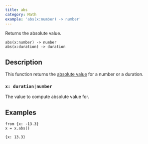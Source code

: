 ```yaml
---
title: abs
category: Math
example: 'abs(x:number) -> number'
---
```



Returns the absolute value.

```tql
abs(x:number) -> number
abs(x:duration) -> duration
```

## Description

This function returns the [absolute
value](https://en.wikipedia.org/wiki/Absolute_value) for a number or a duration.

### `x: duration|number`

The value to compute absolute value for.

## Examples

```tql
from {x: -13.3}
x = x.abs()
```

```tql
{x: 13.3}
```
